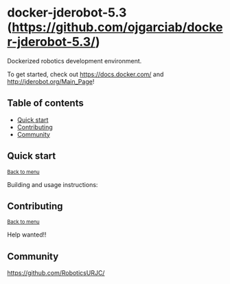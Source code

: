 # docker-jderobot-5.3 (https://github.com/ojgarciab/docker-jderobot-5.3/)

Dockerized robotics development environment.

To get started, check out <https://docs.docker.com/> and <http://jderobot.org/Main_Page>!


## Table of contents

* [Quick start](#quick-start)
* [Contributing](#contributing)
* [Community](#community)

## Quick start
<small>[Back to menu](#table-of-contents)</small>

Building and usage instructions:

## Contributing
<small>[Back to menu](#table-of-contents)</small>

Help wanted!!

## Community

https://github.com/RoboticsURJC/
